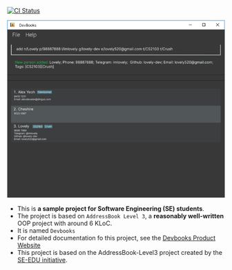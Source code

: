 [![CI Status](https://github.com/AY2526S1-CS2103-F12-2/tp/actions/workflows/gradle.yml/badge.svg)](https://github.com/AY2526S1-CS2103-F12-2/tp/actions/workflows/gradle.yml)

![Ui](docs/images/Ui.png)

* This is **a sample project for Software Engineering (SE) students**.<br>
* The project is based on `AddressBook Level 3`, a **reasonably well-written** OOP project with around 6 KLoC.
* It is named `Devbooks`
* For detailed documentation fo this project, see the [Devbooks Product Website](https://ay2526s1-cs2103-f12-2.github.io/tp/DeveloperGuide.html)
* This project is based on the AddressBook-Level3 project created by the [SE-EDU initiative](https://se-education.org).

